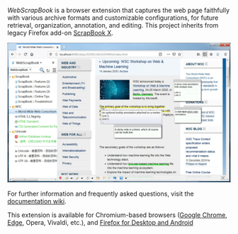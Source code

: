 *WebScrapBook* is a browser extension that captures the web page faithfully with various archive formats and customizable configurations, for future retrieval, organization, annotation, and editing. This project inherits from legacy Firefox add-on [ScrapBook X](https://github.com/danny0838/firefox-scrapbook).

![Screenshot](doc/screenshots/main-001.png)

For further information and frequently asked questions, visit the [documentation wiki](https://github.com/danny0838/webscrapbook/wiki/Intro).

This extension is available for Chromium-based browsers ([Google Chrome](https://chrome.google.com/webstore/detail/web-scrapbook/oegnpmiddfljlloiklpkeelagaeejfai), [Edge](https://microsoftedge.microsoft.com/addons/detail/lodlipoddpmffbngkadebncbbidnambc), Opera, Vivaldi, etc.), and [Firefox for Desktop and Android](https://addons.mozilla.org/firefox/addon/webscrapbook)
